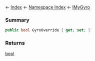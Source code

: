 ← [Index](Api-Index) ← [Namespace Index](Namespace-Index) ← [IMyGyro](Sandbox.ModAPI.Ingame.IMyGyro)

### Summary

```csharp
public bool GyroOverride { get; set; }
```

### Returns

[bool](https://docs.microsoft.com/en-us/dotnet/api/system.boolean?view=netframework-4.6)

